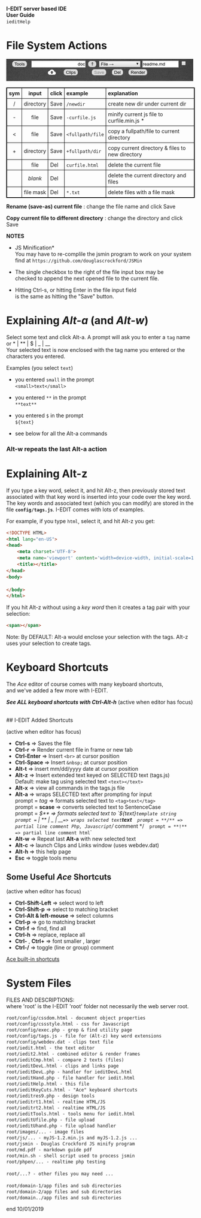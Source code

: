 **I-EDIT server based IDE**  
**User Guide**  
`ieditHelp`

# File System Actions

![I-EDIT](images/toolbar1.png "main navigation")

<style>
table, th, td {
  border: 1px solid black;
  border-collapse: collapse;
}  
th, td {
  padding: 5px;
}
</style>

| sym | input   | click | example         | explanation |
|:---:| :---:   | :---  | :---            | :--- |
|  /  |directory|Save   | `/newdir`       | create new dir under current dir |
|  -  |file     |Save   | `-curfile.js`   | minify current js file to curfile.min.js * |
|  <  |file     |Save   | `<fullpath/file`| copy a fullpath/file to current directory|
|  +  |directory|Save   | `+fullpath/dir` | copy current directory & files to new directory |
|     |file     |Del    | `curfile.html`  | delete the current file |
|     |_blank_  |Del    |                 | delete the current directory and files |
|     |file mask|Del    | `*.txt`         | delete files with a file mask | 

**Rename (save-as) current file**
: change the file name and click Save

**Copy current file to different directory**
: change the directory and click Save

**NOTES**
* JS Minification*  
You may have to re-complile the jsmin program to work on your system  
find at `https://github.com/douglascrockford/JSMin`

* The single checkbox to the right of the file input box may be  
checked to append the next opened file to the current file.

* Hitting Ctrl-s, or hitting Enter in the file input field  
is the same as hitting the "Save" button.  

# Explaining *Alt-a* (and *Alt-w*)

Select some text and click Alt-a. A prompt will ask you
to enter a `tag` name or * | ** | $ | _ | __  
Your selected text is now enclosed with the tag name you entered
or the characters you entered.

Examples (you select `text`)
* you entered `small` in the prompt  
`<small>text</small>`

* you entered `**` in the prompt  
`**text**`

* you entered `$` in the prompt  
`${text}`

* see below for all the Alt-a commands

### Alt-w repeats the last Alt-a action

# Explaining Alt-z

If you type a key word, select it, and hit Alt-z, then previously 
stored text associated with that key word is inserted into your 
code over the key word. The key words and associated text (which you
can modify) are stored in the file **`config/tags.js`**. 
I-EDIT comes with lots of examples.

For example, if you type `html`, select it, and hit Alt-z you get:
```html
<!DOCTYPE HTML>
<html lang="en-US">
<head>
	<meta charset='UTF-8'>
	<meta name='viewport' content='width=device-width, initial-scale=1'>
	<title></title>
</head>
<body>

</body>
</html>
```
If you hit Alt-z without using a _key word_ then it creates a 
tag pair with your selection:
```html
<span></span>
```
Note: By DEFAULT: Alt-a would enclose your selection with the tags. 
Alt-z uses your selection to create tags.

# Keyboard Shortcuts

The _Ace_ editor of course comes with many keyboard shortcuts,  
and we've added a few more with I-EDIT.

__*See ALL keyboard shortcuts with Ctrl-Alt-h*__ (active when editor has focus)

<br>
## I-EDIT Added Shortcuts

(active when editor has focus)
* __Ctrl-s__ => Saves the file
* __Ctrl-r__ => Render current file in frame or new tab
* __Ctrl-Enter__ => Insert `<br>` at cursor position
* __Ctrl-Space__ => Insert `&nbsp;` at cursor position
* __Alt-t__ => insert mm/dd/yyyy date at cursor position
* __Alt-z__ => Insert extended text keyed on SELECTED text (tags.js)  
  Default: make tag using selected text `<text></text>`
* __Alt-x__ => view all commands in the tags.js file
* __Alt-a__ => wraps SELECTED text after prompting for input   
  prompt = _tag_ => formats selected text to `<tag>text</tag>`  
  prompt = **scase** => converts selected text to SentenceCase  
  prompt = **$** => formats selected text to `${text}` template string  
  prompt = `* | ** | _ | __` => wraps selected text `**text**`  
  prompt = **/** => partial line comment Php, Javascript `/* comment */`  
  prompt = **!** => partial line comment html `<!-- comment -->`  
* __Alt-w__ => Repeat last __Alt-a__ with new selected text
* __Alt-c__ => launch Clips and Links window (uses webdev.dat)
* __Alt-h__ => this help page
* __Esc__ => toggle tools menu


## Some Useful _Ace_ Shortcuts

(active when editor has focus)

* __Ctrl-Shift-Left__ => select word to left
* __Ctrl-Shift-p__ => select to matching bracket
* __Ctrl-Alt & left-mouse__ => select columns
* __Ctrl-p__ => go to matching bracket
* __Ctrl-f__ => find, find all
* __Ctrl-h__ => replace, replace all
* __Ctrl-__ , __Ctrl+__ => font smaller , larger
* __Ctrl-/__ => toggle (line or group) comment

[Ace built-in shortcuts](ieditKeyCuts.html "https://ace.c9.io/")

# System Files

FILES AND DESCRIPTIONS:  
where 'root' is the I-EDIT 'root' folder
not necessarily the web server root.
```text
root/config/cssdom.html - document object properties
root/config/cssstyle.html - css for Javascript
root/config/exec.php - grep & find utility page
root/config/tags.js - file for (Alt-z) key word extensions
root/config/webdev.dat - clips text file
root/iedit.html - the text editor
root/iedit2.html - combined editor & render frames
root/ieditCmp.html - compare 2 texts (files)
root/ieditDevL.html - clips and links page
root/ieditDevL.php - handler for ieditDevL.html
root/ieditHand.php - file handler for iedit.html
root/ieditHelp.html - this file
root/ieditKeyCuts.html - "Ace" keyboard shortcuts
root/ieditres9.php - design tools
root/ieditrt1.html - realtime HTML/JS
root/ieditrt2.html - realtime HTML/JS 
root/ieditTools.html - tools menu for iedit.html
root/ieditUfile.php - file upload
root/ieditUhand.php - file upload handler
root/images/... - image files
root/js/... - myJS-1.2.min.js and myJS-1.2.js ...
root/jsmin - Douglas Crockford JS minify program
root/md.pdf - markdown guide pdf
root/min.sh - shell script used to process jsmin
root/phpen/... - realtime php testing

root/...? - other files you may need ...

root/domain-1/app files and sub directories
root/domain-2/app files and sub directories
root/domain../app files and sub directories
```



end 10/01/2019

